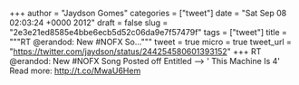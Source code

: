 
+++
author = "Jaydson Gomes"
categories = ["tweet"]
date = "Sat Sep 08 02:03:24 +0000 2012"
draft = false
slug = "2e3e21ed8585e4bbe6ecb5d52c06da9e7f57479f"
tags = ["tweet"]
title = """RT @erandod: New #NOFX So..."""
tweet = true
micro = true
tweet_url = "https://twitter.com/jaydson/status/244254580601393152"
+++
RT @erandod: New #NOFX Song Posted off Entitled --&gt; ' This Machine Is 4'
Read more: http://t.co/MwaU6Hem
